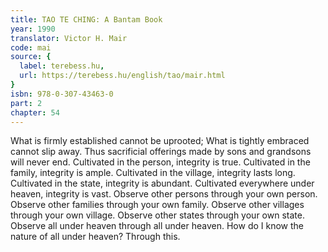 ```yaml
---
title: TAO TE CHING: A Bantam Book
year: 1990
translator: Victor H. Mair
code: mai
source: {
  label: terebess.hu,
  url: https://terebess.hu/english/tao/mair.html
}
isbn: 978-0-307-43463-0
part: 2
chapter: 54
---
```

What is firmly established cannot be uprooted;
What is tightly embraced cannot slip away.
Thus sacrificial offerings made by sons and grandsons will never end.
Cultivated in the person, integrity is true.
Cultivated in the family, integrity is ample.
Cultivated in the village, integrity lasts long.
Cultivated in the state, integrity is abundant.
Cultivated everywhere under heaven, integrity is vast.
Observe other persons through your own person.
Observe other families through your own family.
Observe other villages through your own village.
Observe other states through your own state.
Observe all under heaven through all under heaven.
How do I know the nature of all under heaven?
Through this.